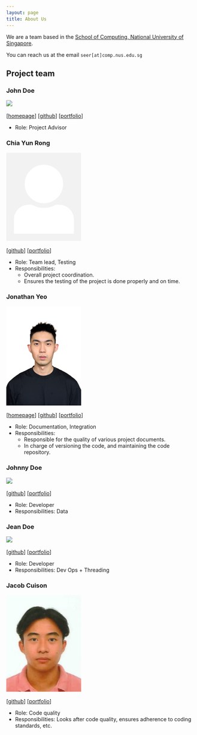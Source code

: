 ```yaml
---
layout: page
title: About Us
---
```


We are a team based in the [School of Computing, National University of Singapore](http://www.comp.nus.edu.sg).

You can reach us at the email `seer[at]comp.nus.edu.sg`

## Project team

### John Doe

<img src="images/johndoe.png" width="200px">

[[homepage](http://www.comp.nus.edu.sg/~damithch)]
[[github](https://github.com/johndoe)]
[[portfolio](team/johndoe.md)]

* Role: Project Advisor

### Chia Yun Rong

<img src="images/chiayunrong.png" width="200px">

[[github](https://github.com/chiayunrong)]
[[portfolio](team/chiayunrong.md)]

* Role: Team lead, Testing
* Responsibilities:
    * Overall project coordination.
    * Ensures the testing of the project is done properly and on time.

### Jonathan Yeo

<img src="images/jonyeokj.png" width="200px">

[[homepage](https://github.com/jonyeokj)]
[[github](https://github.com/jonyeokj)]
[[portfolio](team/jonyeokj.md)]

* Role: Documentation, Integration
* Responsibilities:
    - Responsible for the quality of various project documents.
    - In charge of versioning the code, and maintaining the code repository.

### Johnny Doe

<img src="images/johndoe.png" width="200px">

[[github](http://github.com/johndoe)] [[portfolio](team/johndoe.md)]

* Role: Developer
* Responsibilities: Data

### Jean Doe

<img src="images/johndoe.png" width="200px">

[[github](http://github.com/johndoe)]
[[portfolio](team/johndoe.md)]

* Role: Developer
* Responsibilities: Dev Ops + Threading

### Jacob Cuison

<img src="images/jacobcuison.png" width="200px">

[[github](http://github.com/jacobcuison)]
[[portfolio](team/jacobcuison.md)]

* Role: Code quality
* Responsibilities: Looks after code quality, ensures adherence to coding standards, etc.
